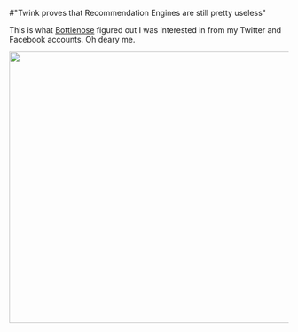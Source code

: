 #"Twink proves that Recommendation Engines are still pretty useless"

This is what <a href="http://bottlenose.com">Bottlenose</a> figured out I was interested in from my Twitter and Facebook accounts. Oh deary me.

<a href="https://s3-eu-west-1.amazonaws.com/conoroneill.net/wp-content/uploads/2012/07/02-07-2012-13-29-47.png"><img class="alignnone size-full wp-image-778" title="02-07-2012 13-29-47" src="https://s3-eu-west-1.amazonaws.com/conoroneill.net/wp-content/uploads/2012/07/02-07-2012-13-29-47.png" alt="" width="558" height="489" /></a>
